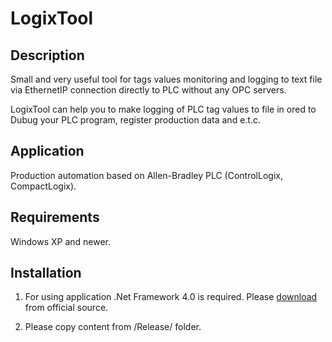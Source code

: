 # LogixTool

## Description

Small and very useful tool for tags values monitoring and logging to text file via EthernetIP connection
directly to PLC without any OPC servers.

LogixTool can help you to make logging of PLC tag values to file in ored to Dubug your PLC program,
register production data and e.t.c.

## Application

Production automation based on Allen-Bradley PLC (ControlLogix, CompactLogix).


## Requirements

 Windows XP and newer.
 

## Installation

1. For using application .Net Framework 4.0 is required. Please [download](https://www.microsoft.com/ru-ru/download/details.aspx?id=17718)
 from official source.

2. Please copy content from /Release/ folder.







